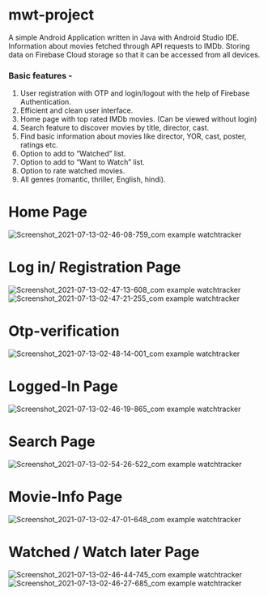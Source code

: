 # mwt-project
A simple Android Application written in Java with Android Studio IDE.
Information about movies fetched through API requests to IMDb.
Storing data on Firebase Cloud storage so that it can be accessed from all devices.



### Basic features -

1. User registration with OTP and login/logout with the help of Firebase Authentication.
2. Efficient and clean user interface.
3. Home page with top rated IMDb movies. (Can be viewed without login)
4. Search feature to discover movies by title, director, cast.
5. Find basic information about movies like director, YOR, cast, poster, ratings etc.
6. Option to add to “Watched” list.
7. Option to add to “Want to Watch” list.
8. Option to rate watched movies.
9. All genres (romantic, thriller, English, hindi). 

# Home Page

![Screenshot_2021-07-13-02-46-08-759_com example watchtracker](https://user-images.githubusercontent.com/55293445/125357214-f2956f80-e384-11eb-9ba9-92faec32bcd0.jpg)

# Log in/ Registration Page

![Screenshot_2021-07-13-02-47-13-608_com example watchtracker](https://user-images.githubusercontent.com/55293445/125358118-23c26f80-e386-11eb-909b-d08c3b01489e.jpg)
![Screenshot_2021-07-13-02-47-21-255_com example watchtracker](https://user-images.githubusercontent.com/55293445/125358137-291fba00-e386-11eb-9cc3-ea67dbf48a95.jpg)

# Otp-verification

![Screenshot_2021-07-13-02-48-14-001_com example watchtracker](https://user-images.githubusercontent.com/55293445/125357899-de05a700-e385-11eb-85e7-09f47ebb91dc.jpg)

# Logged-In Page

![Screenshot_2021-07-13-02-46-19-865_com example watchtracker](https://user-images.githubusercontent.com/55293445/125359491-f8d91b00-e387-11eb-83dc-14b3bb23e79f.jpg)

# Search Page

![Screenshot_2021-07-13-02-54-26-522_com example watchtracker](https://user-images.githubusercontent.com/55293445/125357748-a991eb00-e385-11eb-83bc-bf56a365c889.jpg)

# Movie-Info Page

![Screenshot_2021-07-13-02-47-01-648_com example watchtracker](https://user-images.githubusercontent.com/55293445/125357432-46a05400-e385-11eb-995b-b02fe639dcf7.jpg)

# Watched / Watch later Page
![Screenshot_2021-07-13-02-46-44-745_com example watchtracker](https://user-images.githubusercontent.com/55293445/125358618-c2e76700-e386-11eb-827e-eece34df7619.jpg)
![Screenshot_2021-07-13-02-46-27-685_com example watchtracker](https://user-images.githubusercontent.com/55293445/125358635-c7138480-e386-11eb-933e-0a3409f717ad.jpg)








